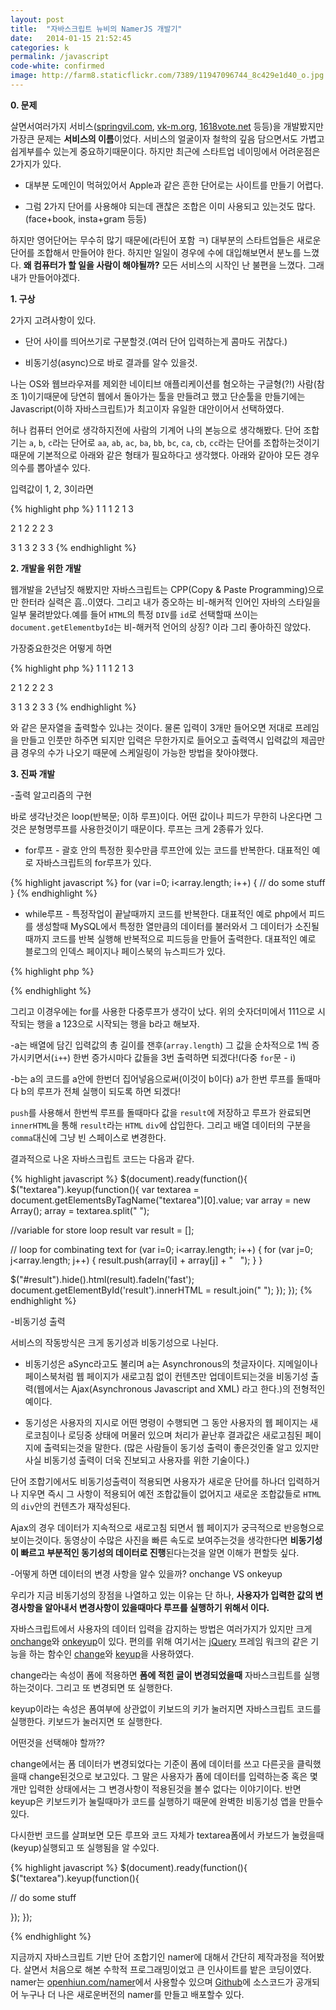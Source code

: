 ```yaml
---
layout: post
title:  "자바스크립트 뉴비의 NamerJS 개발기"
date:   2014-01-15 21:52:45
categories: k
permalink: /javascript
code-white: confirmed
image: http://farm8.staticflickr.com/7389/11947096744_8c429e1d40_o.jpg
---
```


**0. 문제**

살면서여러가지 서비스([springvil.com](http://springvil.com), [vk-m.org](http://vk-m.org), [1618vote.net](http://1618vote.net) 등등)을 개발봤지만 가장큰 문제는 **서비스의 이름**이었다. 서비스의 얼굴이자 철학의 깊음 담으면서도 가볍고 쉽게부를수 있는게 중요하기때문이다. 하지만 최근에 스타트업 네이밍에서 어려운점은 2가지가 있다.

- 대부분 도메인이 먹혀있어서 Apple과 같은 흔한 단어로는 사이트를 만들기 어렵다.

- 그럼 2가지 단어를 사용해야 되는데 괜찮은 조합은 이미 사용되고 있는것도 많다. (face+book, insta+gram 등등)

하지만 영어단어는 무수히 많기 때문에(라틴어 포함 ㅋ) 대부분의 스타트업들은 새로운 단어를 조합해서 만들어야 한다. 하지만 일일이 경우에 수에 대입해보면서 분노를 느꼈다. **왜 컴퓨터가 할 일을 사람이 해야될까?** 모든 서비스의 시작인 난 불편을 느꼈다. 그래 내가 만들어야겠다.

**1. 구상**

2가지 고려사항이 있다.

- 단어 사이를 띄어쓰기로 구분할것.(여러 단어 입력하는게 콤마도 귀찮다.)

- 비동기성(async)으로 바로 결과를 알수 있을것.

나는 OS와 웹브라우져를 제외한 네이티브 애플리케이션를 혐오하는 구글형(?!) 사람(참조 1)이기때문에 당연히 웹에서 돌아가는 툴을 만들려고 했고 단순툴을 만들기에는 Javascript(이하 자바스크립트)가 최고이자 유일한 대안이어서 선택하였다.

허나 컴퓨터 언어로 생각하지전에 사람의 기계어 나의 본능으로 생각해봤다. 단어 조합기는 `a`, `b`, `c`라는 단어로 `aa`, `ab`, `ac`, `ba`, `bb`, `bc`, `ca`, `cb`, `cc`라는 단어를 조합하는것이기때문에 기본적으로 아래와 같은 형태가 필요하다고 생각했다. 아래와 같아야 모든 경우의수를 뽑아낼수 있다. 

입력값이 1, 2, 3이라면

{% highlight php %}
1     1
1     2
1     3

2     1
2     2
2     3

3     1
3     2
3     3
{% endhighlight %}

**2. 개발을 위한 개발**

웹개발을 2년남짓 해봤지만 자바스크립트는 CPP(Copy & Paste Programming)으로만 한터라 실력은 흠..이였다. 
그리고 내가 증오하는 비-해커적 인어인 자바의 스타일을 일부 물려받았다.예를 들어 `HTML`의 특정 `DIV`를 `id`로 선택할때 쓰이는 ``document.getElementbyId``는 비-해커적 언어의 상징? 이라 그리 좋아하진 않았다.

가장중요한것은 어떻게 하면 

{% highlight php %}
1     1
1     2
1     3

2     1
2     2
2     3

3     1
3     2
3     3
{% endhighlight %}

와 같은 문자열을 출력할수 있냐는 것이다. 물론 입력이 3개만 들어오면 저대로 프레임을 만들고 인풋만 하주면 되지만 입력은 무한가지로 들어오고 출력역시 입력값의 제곱만큼 경우의 수가 나오기 때문에 스케일링이 가능한 방법을 찾아야했다.

**3. 진짜 개발**

-출력 알고리즘의 구현

바로 생각난것은 loop(반복문; 이하 루프)이다. 어떤 값이나 피드가 무한히 나온다면 그것은 분형명루프를 사용한것이기 때문이다. 루프는 크게 2종류가 있다.

- for루프 - 괄호 안의 특정한 횟수만큼 루프안에 있는 코드를 반복한다. 대표적인 예로 자바스크립트의 for루프가 있다.

{% highlight javascript %}
for (var i=0; i<array.length; i++) {
// do some stuff
}
{% endhighlight %}

- while루프 - 특정작업이 끝날때까지 코드를 반복한다. 대표적인 예로 php에서 피드를 생성할때 MySQL에서 특정한 열만큼의 데이터를 불러와서 그 데이터가 소진될때까지 코드를 반복 실행해 반복적으로 피드등을 만들어 출력한다. 대표적인 예로 블로그의 인덱스 페이지나 페이스북의 뉴스피드가 있다.
 
{% highlight php %}
<?php
while ($feed_query_array = mysqli_fetch_array($feed_query_result)) {

// do some stuff

?>
{% endhighlight %}

그리고 이경우에는 for를 사용한 다중루프가 생각이 났다. 위의 숫자더미에서 111으로 시작되는 행을 a 123으로 시작되는 행을 b라고 해보자.

-a는 배열에 담긴 입력값의 총 길이를 잰후(`array.length`) 그 값을 순차적으로 1씩 증가시키면서(`i++`) 한번 증가시마다 값들을 3번 출력하면 되겠다!(다중 `for`문 - i)

-b는 a의 코드를 a안에 한번더 집어넣음으로써(이것이 b이다) a가 한번 루프를 돌때마다 b의 루프가 전체 실행이 되도록 하면 되겠다!

`push`를 사용해서 한번씩 루프를 돌때마다 값을 `result`에 저장하고 루프가 완료되면 `innerHTML`을 통해 `result`라는 `HTML` `div`에 삽입한다. 그리고 배열 데이터의 구분을 `comma`대신에 그냥 빈 스페이스로 변경한다.

결과적으로 나온 자바스크립트 코드는 다음과 같다.

{% highlight javascript %}
$(document).ready(function(){
$("textarea").keyup(function(){
var textarea = document.getElementsByTagName("textarea")[0].value;
var array = new Array();
array = textarea.split(" ");

//variable for store loop result
var result = [];

// loop for combinating text
for (var i=0; i<array.length; i++) {
for (var j=0; j<array.length; j++) {
result.push(array[i] + array[j] + "&nbsp;&nbsp;&nbsp;");
}
}

$("#result").hide().html(result).fadeIn('fast');
document.getElementById('result').innerHTML = result.join(" ");
});
});
{% endhighlight %}

-비동기성 출력

서비스의 작동방식은 크게 동기성과 비동기성으로 나뉜다.

- 비동기성은 aSync라고도 불리며 a는 Asynchronous의 첫글자이다. 지메일이나 페이스북처럼 웹 페이지가 새로고침 없이 컨텐츠만 업데이트되는것을 비동기성 출력(웹에서는 Ajax(Asynchronous Javascript and XML) 라고 한다.)의 전형적인 예이다.

- 동기성은 사용자의 지시로 어떤 명령이 수행되면 그 동안 사용자의 웹 페이지는 새로코침이나 로딩중 상태에 머물러 있으며 처리가 끝난후 결과값은 새로고침된 페이지에 출력되는것을 말한다. (많은 사람들이 동기성 출력이 좋은것인줄 알고 있지만 사실 비동기성 출력이 더욱 진보되고 사용자를 위한 기술이다.)

단어 조합기에서도 비동기성출력이 적용되면 사용자가 새로운 단어를 하나더 입력하거나 지우면 즉시 그 사항이 적용되어 예전 조합값들이 없어지고 새로운 조합값들로 `HTML`의 `div`안의 컨텐츠가 재작성된다.

Ajax의 경우 데이터가 지속적으로 새로고침 되면서 웹 페이지가 궁극적으로 반응형으로 보이는것이다. 동영상이 수많은 사진을 빠른 속도로 보여주는것을 생각한다면 **비동기성이 빠르고 부분적인 동기성의 데이터로 진행**된다는것을 알면 이해가 편할듯 싶다.



-어떻게 하면 데이터의 변경 사항을 알수 있을까? onchange VS onkeyup

우리가 지금 비동기성의 장점을 나열하고 있는 이유는 단 하나, **사용자가 입력한 값의 변경사항을 알아내서 변경사항이 있을때마다 루프를 실행하기 위해서 이다.**

자바스크립트에서 사용자의 데이터 입력을 감지하는 방법은 여러가지가 있지만 크게 [onchange](http://www.w3schools.com/jsref/event_onchange.asp)와 [onkeyup](http://www.w3schools.com/jsref/event_onkeyup.asp)이 있다. 편의를 위해 여기서는 [jQuery](http://jquery.com) 프레임 워크의 같은 기능을 하는 함수인 [change](http://api.jquery.com/change/)와 [keyup](http://api.jquery.com/keyup/)을 사용하였다.

change라는 속성이 폼에 적용하면 **폼에 적힌 글이 변경되었을때** 자바스크립트를 실행하는것이다. 그리고 또 변경되면 또 실행한다.

keyup이라는 속성은 폼여부에 상관없이 키보드의 키가 눌러지면 자바스크립트 코드를 실행한다. 키보드가 눌러지면 또 실행한다.

어떤것을 선택해야 할까??

change에서는 폼 데이터가 변경되었다는 기준이 폼에 데이터를 쓰고 다른곳을 클릭했을때 change된것으로 보고있다. 그 말은 사용자가 폼에 데이터를 입력하는중 혹은 몇개만 입력한 상태에서는 그 변경사항이 적용된것을 볼수 없다는 이야기이다. 반면 keyup은 키보드키가 눌릴때마가 코드를 실행하기 때문에 완벽한 비동기성 앱을 만들수 있다. 

다시한번 코드를 살펴보면 모든 루프와 코드 자체가 textarea폼에서 카보드가 눌렸을때(keyup)실행되고 또 실행됨을 알 수있다.

{% highlight javascript %}
$(document).ready(function(){
$("textarea").keyup(function(){

// do some stuff

});
});

{% endhighlight %}

지금까지 자바스크립트 기반 단어 조합기인 namer에 대해서 간단히 제작과정을 적어봤다. 살면서 처음으로 해본 수학적 프로그래밍이었고 큰 인사이트를 밭은 코딩이였다. namer는 [openhiun.com/namer](http://www.openhiun.com/namer)에서 사용할수 있으며 [Github](http://github.com/openhiun/namer)에 소스코드가 공개되어 누구나 더 나은 새로운버전의 namer를 만들고 배포할수 있다.
